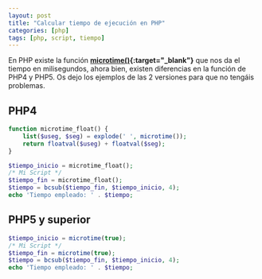 ```yaml
---
layout: post
title: "Calcular tiempo de ejecución en PHP"
categories: [php]
tags: [php, script, tiempo]
---
```


En PHP existe la función **[microtime()](https://www.php.net/manual/es/function.microtime.php){:target="_blank"}** que nos da el tiempo en milisegundos, ahora bien, existen diferencias en la función de PHP4 y PHP5. Os dejo los ejemplos de las 2 versiones para que no tengáis problemas.

<!--more-->

## PHP4
```php
function microtime_float() {
    list($useg, $seg) = explode(' ', microtime());
    return floatval($useg) + floatval($seg);
}

$tiempo_inicio = microtime_float();
/* Mi Script */
$tiempo_fin = microtime_float();
$tiempo = bcsub($tiempo_fin, $tiempo_inicio, 4);
echo 'Tiempo empleado: ' . $tiempo;
```

## PHP5 y superior
```php
$tiempo_inicio = microtime(true);
/* Mi Script */
$tiempo_fin = microtime(true);
$tiempo = bcsub($tiempo_fin, $tiempo_inicio, 4);
echo 'Tiempo empleado: ' . $tiempo;
```
